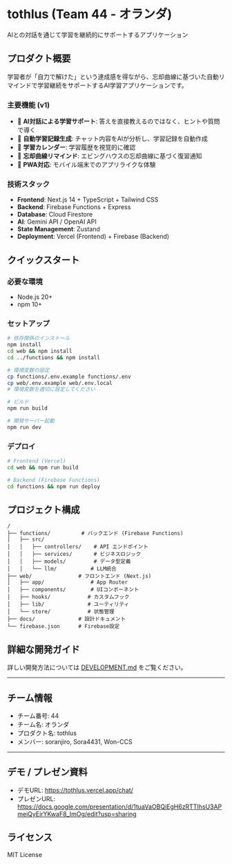 # tothlus (Team 44 - オランダ)

AIとの対話を通じて学習を継続的にサポートするアプリケーション

## プロダクト概要

学習者が「自力で解けた」という達成感を得ながら、忘却曲線に基づいた自動リマインドで学習継続をサポートするAI学習アプリケーションです。

### 主要機能 (v1)

- 🤖 **AI対話による学習サポート**: 答えを直接教えるのではなく、ヒントや質問で導く
- 📝 **自動学習記録生成**: チャット内容をAIが分析し、学習記録を自動作成
- 📅 **学習カレンダー**: 学習履歴を視覚的に確認
- 🔔 **忘却曲線リマインド**: エビングハウスの忘却曲線に基づく復習通知
- 📱 **PWA対応**: モバイル端末でのアプリライクな体験

### 技術スタック

- **Frontend**: Next.js 14 + TypeScript + Tailwind CSS
- **Backend**: Firebase Functions + Express
- **Database**: Cloud Firestore
- **AI**: Gemini API / OpenAI API
- **State Management**: Zustand
- **Deployment**: Vercel (Frontend) + Firebase (Backend)

## クイックスタート

### 必要な環境
- Node.js 20+
- npm 10+

### セットアップ
```bash
# 依存関係のインストール
npm install
cd web && npm install
cd ../functions && npm install

# 環境変数の設定
cp functions/.env.example functions/.env
cp web/.env.example web/.env.local
# 環境変数を適切に設定してください

# ビルド
npm run build

# 開発サーバー起動
npm run dev
```

### デプロイ
```bash
# Frontend (Vercel)
cd web && npm run build

# Backend (Firebase Functions)
cd functions && npm run deploy
```

## プロジェクト構成

```
/
├── functions/          # バックエンド (Firebase Functions)
│   ├── src/
│   │   ├── controllers/    # API エンドポイント
│   │   ├── services/       # ビジネスロジック
│   │   ├── models/         # データ型定義
│   │   └── llm/           # LLM統合
├── web/               # フロントエンド (Next.js)
│   ├── app/               # App Router
│   ├── components/        # UIコンポーネント
│   ├── hooks/            # カスタムフック
│   ├── lib/              # ユーティリティ
│   └── store/            # 状態管理
├── docs/              # 設計ドキュメント
└── firebase.json      # Firebase設定
```

## 詳細な開発ガイド

詳しい開発方法については [DEVELOPMENT.md](./DEVELOPMENT.md) をご覧ください。

---

## チーム情報
- チーム番号: 44
- チーム名: オランダ
- プロダクト名: tothlus
- メンバー: soranjiro, Sora4431, Won-CCS

---

## デモ / プレゼン資料
- デモURL: https://tothlus.vercel.app/chat/
- プレゼンURL: https://docs.google.com/presentation/d/1tuaVaOBQiEgH6zRTTIhsU3APmeiQyEirYKwaF8_ImOg/edit?usp=sharing

## ライセンス

MIT License
